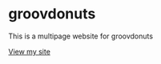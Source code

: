 # groovdonuts
This is a multipage website for groovdonuts

[View my site](https://mfiocco.github.io/groovdonuts)
